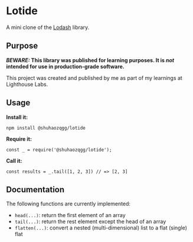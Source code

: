 # Lotide

A mini clone of the [Lodash](https://lodash.com) library.

## Purpose

**_BEWARE:_ This library was published for learning purposes. It is _not_ intended for use in production-grade software.**

This project was created and published by me as part of my learnings at Lighthouse Labs. 

## Usage

**Install it:**

`npm install @shuhaozqgg/lotide`

**Require it:**

`const _ = require('@shuhaozqgg/lotide');`

**Call it:**

`const results = _.tail([1, 2, 3]) // => [2, 3]`

## Documentation

The following functions are currently implemented:

* `head(...)`: return the first element of an array
* `tail(...)`: return the rest element except the head of an array
* `flatten(...)`: convert a nested (multi-dimensional) list to a flat (single) flat
